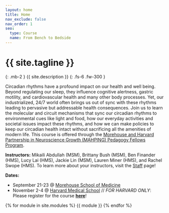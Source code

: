 ```yaml
---
layout: home
title: Home
nav_exclude: false
nav_order: 1
seo:
  type: Course
  name: From Bench to Bedside
---
```


# {{ site.tagline }}
{: .mb-2 }
{{ site.description }}
{: .fs-6 .fw-300 }

Circadian rhythms have a profound impact on our health and well being. Beyond regulating our sleep, they influence cognitive alertness, gastric motility, and cardiovascular health and many other body processes. Yet, our industrialized, 24/7 world often brings us out of sync with these rhythms leading to pervasive but addressable health consequences. Join us to learn the molecular and circuit mechanisms that sync our circadian rhythms to environmental cues like light and food, how our everyday activities and societal issues impact these rhythms, and how we can make policies to keep our circadian health intact without sacrificing all the amenities of modern life. This course is offered through the [Morehouse and Harvard Partnership in Neuroscience Growth (MAHPING) Pedagogy Fellows Program](https://projects.iq.harvard.edu/mahping/pedagogy-fellows-program).

**Instructors:**  Mikaili Abdullah (MSM), Brittany Bush (MSM), Ben Finander (HMS), Lucy Lai (HMS), Jackie Lin (MSM), Lauren Miner (HMS), and Rachel Swope (HMS). To learn more about your instructors, visit the [Staff](https://mahpingfellows.github.io/course/staff/) page!

**Dates:** 
* September 21-23 @ [Morehouse School of Medicine](https://msm.edu/)
* November 2-4 @ [Harvard Medical School](https://hms.harvard.edu/) // *FOR HARVARD ONLY*: Please register for the course **[here](https://hms.az1.qualtrics.com/jfe/form/SV_0e59RQsumFHCXL8)**!


{% for module in site.modules %}
{{ module }}
{% endfor %}
